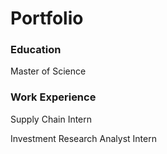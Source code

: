 # Portfolio

### Education
Master of Science

### Work Experience
Supply Chain Intern

Investment Research Analyst Intern
